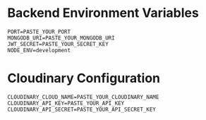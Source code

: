 # Backend Environment Variables
```
PORT=PASTE_YOUR_PORT
MONGODB_URI=PASTE_YOUR_MONGODB_URI
JWT_SECRET=PASTE_YOUR_SECRET_KEY
NODE_ENV=development
```
# Cloudinary Configuration
```
CLOUDINARY_CLOUD_NAME=PASTE_YOUR_CLOUDINARY_NAME
CLOUDINARY_API_KEY=PASTE_YOUR_API_KEY
CLOUDINARY_API_SECRET=PASTE_YOUR_API_SECRET_KEY
```
